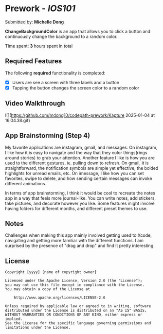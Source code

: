 # Prework - *IOS101*

Submitted by: **Michelle Dong**

**ChangeBackgroundColor** is an app that allows you to click a button and continuously change the background to a random color. 

Time spent: **3** hours spent in total

## Required Features

The following **required** functionality is completed:

- [x] Users are see a screen with three labels and a button
- [x] Tapping the button changes the screen color to a random color
 
## Video Walkthrough

![](https://github.com/mdong10/codepath-prework/Kapture 2025-01-04 at 16.04.38.gif)

## App Brainstorming (Step 4)

My favorite applications are instagram, gmail, and messages. On instagram, I like how it is easy to navigate and the way that they color things(rings around stories) to grab your attention. Another feature I like is how you are used to the different gestures, ie. pulling down to refresh. On gmail, it is straightforward, the notification symbols are simple yet effective, the bolded highlights for unread emails, etc. On imessage, I like how you can set favorites, swipe to delete, and how sending certain messages can invoke different animations.  

In terms of app brainstorming, I think it would be cool to recreate the notes app in a way that feels more journal-like. You can write notes, add stickers, take pictures, and decorate however you like. Some features might involve having folders for different months, and different preset themes to use. 

## Notes

Challenges when making this app mainly involved getting used to Xcode, navigating and getting more familiar with the different functions. I am surprised by the presence of "drag and drop" and find it pretty interesting. 

## License

    Copyright [yyyy] [name of copyright owner]

    Licensed under the Apache License, Version 2.0 (the "License");
    you may not use this file except in compliance with the License.
    You may obtain a copy of the License at

        http://www.apache.org/licenses/LICENSE-2.0

    Unless required by applicable law or agreed to in writing, software
    distributed under the License is distributed on an "AS IS" BASIS,
    WITHOUT WARRANTIES OR CONDITIONS OF ANY KIND, either express or implied.
    See the License for the specific language governing permissions and
    limitations under the License.
